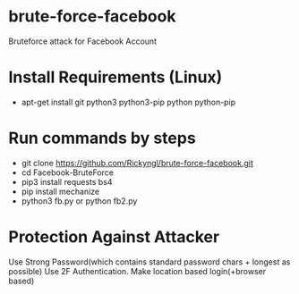 # brute-force-facebook
Bruteforce attack for Facebook Account
# Install Requirements (Linux)
* apt-get install git python3 python3-pip python python-pip
# Run commands by steps
* git clone https://github.com/Rickyngl/brute-force-facebook.git
* cd Facebook-BruteForce
* pip3 install requests bs4
* pip install mechanize
* python3 fb.py or python fb2.py
 # Protection Against Attacker
Use Strong Password(which contains standard password chars + longest as possible)
Use 2F Authentication.
Make location based login(+browser based)

